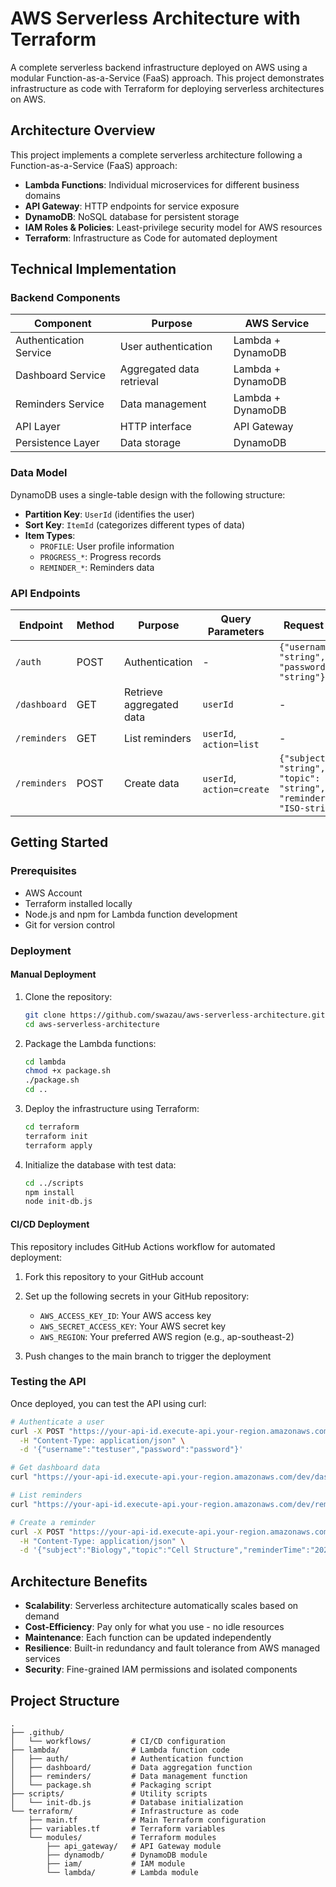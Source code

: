 # AWS Serverless Architecture with Terraform

A complete serverless backend infrastructure deployed on AWS using a modular Function-as-a-Service (FaaS) approach. This project demonstrates infrastructure as code with Terraform for deploying serverless architectures on AWS.

## Architecture Overview

This project implements a complete serverless architecture following a Function-as-a-Service (FaaS) approach:

- **Lambda Functions**: Individual microservices for different business domains
- **API Gateway**: HTTP endpoints for service exposure
- **DynamoDB**: NoSQL database for persistent storage
- **IAM Roles & Policies**: Least-privilege security model for AWS resources
- **Terraform**: Infrastructure as Code for automated deployment

## Technical Implementation

### Backend Components

| Component | Purpose | AWS Service |
|-----------|---------|-------------|
| Authentication Service | User authentication | Lambda + DynamoDB |
| Dashboard Service | Aggregated data retrieval | Lambda + DynamoDB |
| Reminders Service | Data management | Lambda + DynamoDB |
| API Layer | HTTP interface | API Gateway |
| Persistence Layer | Data storage | DynamoDB |

### Data Model

DynamoDB uses a single-table design with the following structure:

- **Partition Key**: `UserId` (identifies the user)
- **Sort Key**: `ItemId` (categorizes different types of data)
- **Item Types**:
  - `PROFILE`: User profile information
  - `PROGRESS_*`: Progress records
  - `REMINDER_*`: Reminders data

### API Endpoints

| Endpoint | Method | Purpose | Query Parameters | Request Body |
|----------|--------|---------|-----------------|--------------|
| `/auth` | POST | Authentication | - | `{"username": "string", "password": "string"}` |
| `/dashboard` | GET | Retrieve aggregated data | `userId` | - |
| `/reminders` | GET | List reminders | `userId`, `action=list` | - |
| `/reminders` | POST | Create data | `userId`, `action=create` | `{"subject": "string", "topic": "string", "reminderTime": "ISO-string"}` |

## Getting Started

### Prerequisites

- AWS Account
- Terraform installed locally
- Node.js and npm for Lambda function development
- Git for version control

### Deployment 

#### Manual Deployment

1. Clone the repository:
   ```bash
   git clone https://github.com/swazau/aws-serverless-architecture.git
   cd aws-serverless-architecture
   ```

2. Package the Lambda functions:
   ```bash
   cd lambda
   chmod +x package.sh
   ./package.sh
   cd ..
   ```

3. Deploy the infrastructure using Terraform:
   ```bash
   cd terraform
   terraform init
   terraform apply
   ```

4. Initialize the database with test data:
   ```bash
   cd ../scripts
   npm install
   node init-db.js
   ```

#### CI/CD Deployment

This repository includes GitHub Actions workflow for automated deployment:

1. Fork this repository to your GitHub account
2. Set up the following secrets in your GitHub repository:
   - `AWS_ACCESS_KEY_ID`: Your AWS access key
   - `AWS_SECRET_ACCESS_KEY`: Your AWS secret key
   - `AWS_REGION`: Your preferred AWS region (e.g., ap-southeast-2)

3. Push changes to the main branch to trigger the deployment

### Testing the API

Once deployed, you can test the API using curl:

```bash
# Authenticate a user
curl -X POST "https://your-api-id.execute-api.your-region.amazonaws.com/dev/auth" \
  -H "Content-Type: application/json" \
  -d '{"username":"testuser","password":"password"}'

# Get dashboard data
curl "https://your-api-id.execute-api.your-region.amazonaws.com/dev/dashboard?userId=testuser"

# List reminders
curl "https://your-api-id.execute-api.your-region.amazonaws.com/dev/reminders?userId=testuser&action=list"

# Create a reminder
curl -X POST "https://your-api-id.execute-api.your-region.amazonaws.com/dev/reminders?userId=testuser&action=create" \
  -H "Content-Type: application/json" \
  -d '{"subject":"Biology","topic":"Cell Structure","reminderTime":"2025-04-23T15:00:00Z"}'
```

## Architecture Benefits

- **Scalability**: Serverless architecture automatically scales based on demand
- **Cost-Efficiency**: Pay only for what you use - no idle resources
- **Maintenance**: Each function can be updated independently
- **Resilience**: Built-in redundancy and fault tolerance from AWS managed services
- **Security**: Fine-grained IAM permissions and isolated components

## Project Structure

```
.
├── .github/
│   └── workflows/         # CI/CD configuration
├── lambda/                # Lambda function code
│   ├── auth/              # Authentication function
│   ├── dashboard/         # Data aggregation function
│   ├── reminders/         # Data management function
│   └── package.sh         # Packaging script
├── scripts/               # Utility scripts
│   └── init-db.js         # Database initialization
└── terraform/             # Infrastructure as code
    ├── main.tf            # Main Terraform configuration
    ├── variables.tf       # Terraform variables
    └── modules/           # Terraform modules
        ├── api_gateway/   # API Gateway module
        ├── dynamodb/      # DynamoDB module
        ├── iam/           # IAM module
        └── lambda/        # Lambda module
```
